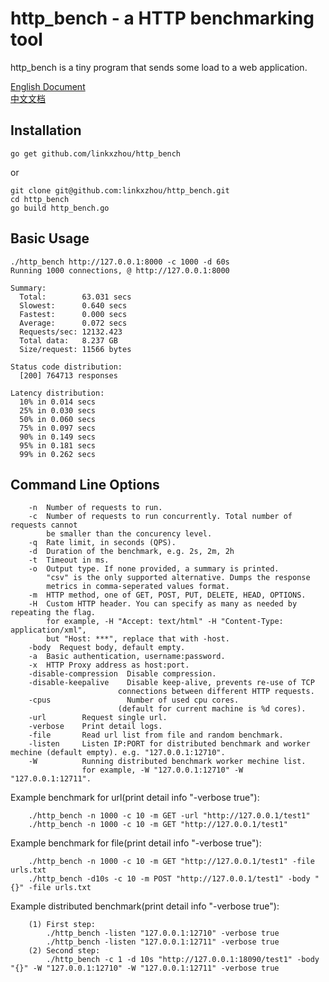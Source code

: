# http_bench - a HTTP benchmarking tool

http_bench is a tiny program that sends some load to a web application.  

[English Document](https://github.com/linkxzhou/http_bench/blob/master/README.md)  
[中文文档](https://github.com/linkxzhou/http_bench/blob/master/README_CN.md)  
  
## Installation

```
go get github.com/linkxzhou/http_bench
```
or
```
git clone git@github.com:linkxzhou/http_bench.git
cd http_bench
go build http_bench.go
```

## Basic Usage

```
./http_bench http://127.0.0.1:8000 -c 1000 -d 60s
Running 1000 connections, @ http://127.0.0.1:8000

Summary:
  Total:        63.031 secs
  Slowest:      0.640 secs
  Fastest:      0.000 secs
  Average:      0.072 secs
  Requests/sec: 12132.423
  Total data:   8.237 GB
  Size/request: 11566 bytes

Status code distribution:
  [200] 764713 responses

Latency distribution:
  10% in 0.014 secs
  25% in 0.030 secs
  50% in 0.060 secs
  75% in 0.097 secs
  90% in 0.149 secs
  95% in 0.181 secs
  99% in 0.262 secs
```

## Command Line Options

```
	-n  Number of requests to run.
	-c  Number of requests to run concurrently. Total number of requests cannot
		be smaller than the concurency level.
	-q  Rate limit, in seconds (QPS).
	-d  Duration of the benchmark, e.g. 2s, 2m, 2h
	-t  Timeout in ms.
	-o  Output type. If none provided, a summary is printed.
		"csv" is the only supported alternative. Dumps the response
		metrics in comma-seperated values format.
	-m  HTTP method, one of GET, POST, PUT, DELETE, HEAD, OPTIONS.
	-H  Custom HTTP header. You can specify as many as needed by repeating the flag.
		for example, -H "Accept: text/html" -H "Content-Type: application/xml", 
		but "Host: ***", replace that with -host.
	-body  Request body, default empty.
	-a  Basic authentication, username:password.
	-x  HTTP Proxy address as host:port.
	-disable-compression  Disable compression.
	-disable-keepalive    Disable keep-alive, prevents re-use of TCP
						connections between different HTTP requests.
	-cpus                 Number of used cpu cores.
						(default for current machine is %d cores).
	-url 		Request single url.
	-verbose 	Print detail logs.
	-file 		Read url list from file and random benchmark.
	-listen 	Listen IP:PORT for distributed benchmark and worker mechine (default empty). e.g. "127.0.0.1:12710".
	-W			Running distributed benchmark worker mechine list.
				for example, -W "127.0.0.1:12710" -W "127.0.0.1:12711".
```

Example benchmark for url(print detail info "-verbose true"):
```
	./http_bench -n 1000 -c 10 -m GET -url "http://127.0.0.1/test1"
	./http_bench -n 1000 -c 10 -m GET "http://127.0.0.1/test1"
```

Example benchmark for file(print detail info "-verbose true"):
```
	./http_bench -n 1000 -c 10 -m GET "http://127.0.0.1/test1" -file urls.txt
	./http_bench -d10s -c 10 -m POST "http://127.0.0.1/test1" -body "{}" -file urls.txt
```

Example distributed benchmark(print detail info "-verbose true"):
```
	(1) First step:
		./http_bench -listen "127.0.0.1:12710" -verbose true
		./http_bench -listen "127.0.0.1:12711" -verbose true
	(2) Second step:
		./http_bench -c 1 -d 10s "http://127.0.0.1:18090/test1" -body "{}" -W "127.0.0.1:12710" -W "127.0.0.1:12711" -verbose true
```